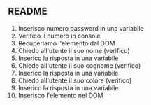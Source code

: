 ## README
1. Inserisco numero password in una variabile
2. Verifico il numero in console
3. Recuperiamo l'elemento dal DOM
4. Chiedo all'utente il suo nome (verifico)
5. Inserico la risposta in una variabile
6. Chiedo all'utente il suo cognome (verifico)
7. Inserico la risposta in una variabile
8. Chiedo all'utente il suo colore (verifico)
9. Inserico la risposta in una variabile
10. Inserisco l'elemento nel DOM
